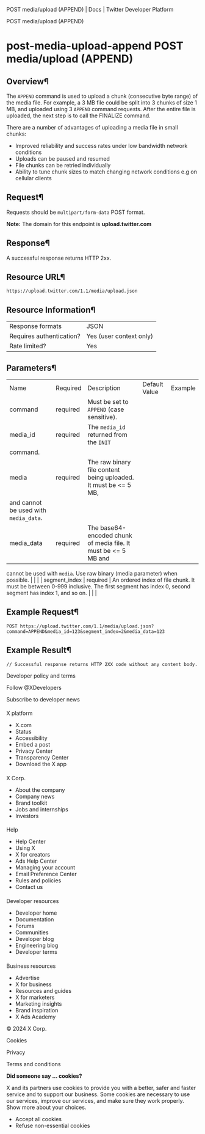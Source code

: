 
POST media/upload (APPEND) | Docs | Twitter Developer Platform 

POST media/upload (APPEND)

post-media-upload-append
POST media/upload (APPEND)
==========================

Overview¶
---------

The `APPEND` command is used to upload a chunk
(consecutive byte range) of the media file. For example, a 3 MB file
could be split into 3 chunks of size 1 MB, and uploaded using 3
`APPEND` command requests. After the entire file is uploaded,
the next step is to call the FINALIZE
command.

There are a number of advantages of uploading a media file in small
chunks:

* Improved reliability and success rates under low bandwidth network
conditions
* Uploads can be paused and resumed
* File chunks can be retried individually
* Ability to tune chunk sizes to match changing network conditions e.g
on cellular clients

Request¶
--------

Requests should be `multipart/form-data` POST format.

**Note:** The domain for this endpoint is
**upload.twitter.com**

Response¶
---------

A successful response returns HTTP 2xx.

Resource URL¶
-------------

`https://upload.twitter.com/1.1/media/upload.json`

Resource Information¶
---------------------

|  |  |
| --- | --- |
| Response formats | JSON |
| Requires authentication? | Yes (user context only) |
| Rate limited? | Yes |

Parameters¶
-----------

|  |  |  |  |  |
| --- | --- | --- | --- | --- |
| Name | Required | Description | Default Value | Example |
| command | required | Must be set to `APPEND` (case sensitive). |  |  |
| media\_id | required | The `media_id` returned from the `INIT`
command. |  |  |
| media | required | The raw binary file content being uploaded. It must be <= 5 MB,
and cannot be used with `media_data`. |  |  |
| media\_data | required | The base64-encoded chunk of media file. It must be <= 5 MB and
cannot be used with `media`. Use raw binary (media parameter)
when possible. |  |  |
| segment\_index | required | An ordered index of file chunk. It must be between 0-999 inclusive.
The first segment has index 0, second segment has index 1, and so
on. |  |  |

Example Request¶
----------------

`POST https://upload.twitter.com/1.1/media/upload.json?command=APPEND&media_id=123&segment_index=2&media_data=123`

Example Result¶
---------------

```
// Successful response returns HTTP 2XX code without any content body.
```

Developer policy and terms

Follow @XDevelopers

Subscribe to developer news

#### 
 X platform

* X.com
* Status
* Accessibility
* Embed a post
* Privacy Center
* Transparency Center
* Download the X app

#### 
 X Corp.

* About the company
* Company news
* Brand toolkit
* Jobs and internships
* Investors

#### 
 Help

* Help Center
* Using X
* X for creators
* Ads Help Center
* Managing your account
* Email Preference Center
* Rules and policies
* Contact us

#### 
 Developer resources

* Developer home
* Documentation
* Forums
* Communities
* Developer blog
* Engineering blog
* Developer terms

#### 
 Business resources

* Advertise
* X for business
* Resources and guides
* X for marketers
* Marketing insights
* Brand inspiration
* X Ads Academy

 © 2024 X Corp.

Cookies

Privacy

Terms and conditions

**Did someone say … cookies?**  

 X and its partners use cookies to provide you with a better, safer and
 faster service and to support our business. Some cookies are necessary to use
 our services, improve our services, and make sure they work properly.
 Show more about your choices.

* Accept all cookies
* Refuse non-essential cookies